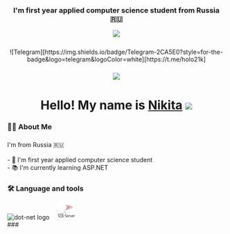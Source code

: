 
<h3 align="center">I'm first year applied computer science student from Russia 🇷🇺</h3>

<div align="center">
  <img height="150" src="https://camo.githubusercontent.com/62da68eb62b1e5f175f7d1f0191dd89a653d7908feb22d37d4a0ab07365d6791/68747470733a2f2f6d656469612e67697068792e636f6d2f6d656469612f4d3967624264396e6244724f5475314d71782f67697068792e676966"  />
</div>

###

<div align="center">
![Telegram][https://img.shields.io/badge/Telegram-2CA5E0?style=for-the-badge&logo=telegram&logoColor=white][https://t.me/holo21k]
</div>

###

<div align="center">
  <img src="https://visitor-badge.laobi.icu/badge?page_id=maurodesouza.maurodesouza&"  />
</div>

###

<h1 align="center">Hello! My name is <a href="https://t.me/holo21k" target="_blank">Nikita</a> 
<img src="https://github.com/blackcater/blackcater/raw/main/images/Hi.gif" height="32"/></h1>

###

<h3 align="left">👩‍💻  About Me</h3>

###

<p align="left">I'm from Russia 🇷🇺 <br><br>- 🔭 I'm first year applied computer science student<br>- 📚 I'm currently learning ASP.NET</p>

###

<h3 align="left">🛠 Language and tools</h3>

<div align="left">
  <img src="https://cdn.jsdelivr.net/gh/devicons/devicon/icons/dot-net/dot-net-plain-wordmark.svg" height="40" alt="dot-net logo"  />
  <img width="12" />
  <img src="https://github.com/devicons/devicon/blob/v2.16.0/icons/microsoftsqlserver/microsoftsqlserver-original-wordmark.svg" height="40" alt="mssql logo"  />
  <img width="12" />
</div>
###
